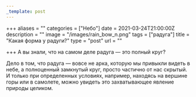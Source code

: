 ```yaml
---
_template: post
---
```


+++
aliases = ""
categories = ["Небо"]
date = 2021-03-24T21:00:00Z
description = ""
image = "/images/rain_bow_n.png"
tags = ["радуга"]
title = "Какая форма у радуги?"
type = "post"
url = ""

+++
А вы знали, что на самом деле радуга — это полный круг?  
  
Дело в том, что радуга — вовсе не арка, которую мы привыкли видеть в небе, а полноценный замкнутый круг, просто частично от нас скрытый. И только при определенных условиях, например, находясь на вершине горы или в самолете, можно увидеть это захватывающее явление природы целиком.
